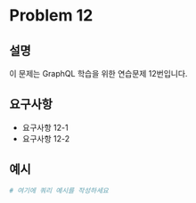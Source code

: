 # Problem 12

## 설명
이 문제는 GraphQL 학습을 위한 연습문제 12번입니다.

## 요구사항
- 요구사항 12-1
- 요구사항 12-2

## 예시
```graphql
# 여기에 쿼리 예시를 작성하세요
```
